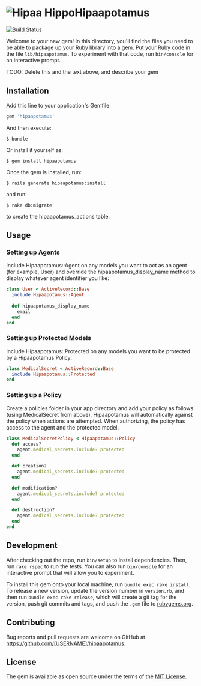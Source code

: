 # ![Hipaa Hippo](http://imgh.us/hipaa-hippo.svg)Hipaapotamus
[![Build Status](https://travis-ci.org/anarchocurious/hipaapotamus.svg)](https://travis-ci.org/anarchocurious/hipaapotamus)

Welcome to your new gem! In this directory, you'll find the files you need to be able to package up your Ruby library into a gem. Put your Ruby code in the file `lib/hipaapotamus`. To experiment with that code, run `bin/console` for an interactive prompt.

TODO: Delete this and the text above, and describe your gem

## Installation

Add this line to your application's Gemfile:

```ruby
gem 'hipaapotamus'
```

And then execute:

    $ bundle

Or install it yourself as:

    $ gem install hipaapotamus

Once the gem is installed, run:

    $ rails generate hipaapotamus:install

and run:

    $ rake db:migrate

to create the hipaapotamus_actions table.

## Usage

### Setting up Agents

Include Hipaapotamus::Agent on any models you want to act as an agent (for example, User) and override the hipaapotamus_display_name method to display whatever agent identifier you like:

```ruby
class User < ActiveRecord::Base
  include Hipaapotamus::Agent
  
  def hipaapotamus_display_name
    email
  end
end
```

### Setting up Protected Models

Include Hipaapotamus::Protected on any models you want to be protected by a Hipaapotamus Policy:

```ruby
class MedicalSecret < ActiveRecord::Base
  include Hipaapotamus::Protected
end
```

### Setting up a Policy

Create a policies folder in your app directory and add your policy as follows (using MedicalSecret from above). Hipaapotamus will automatically against the policy when actions are attempted. When authorizing, the policy has access to the agent and the protected model.

```ruby
class MedicalSecretPolicy < Hipaapotamus::Policy
  def access?
    agent.medical_secrets.include? protected
  end

  def creation?
    agent.medical_secrets.include? protected
  end

  def modification?
    agent.medical_secrets.include? protected
  end

  def destruction?
    agent.medical_secrets.include? protected
  end
end
```

## Development

After checking out the repo, run `bin/setup` to install dependencies. Then, run `rake rspec` to run the tests. You can also run `bin/console` for an interactive prompt that will allow you to experiment.

To install this gem onto your local machine, run `bundle exec rake install`. To release a new version, update the version number in `version.rb`, and then run `bundle exec rake release`, which will create a git tag for the version, push git commits and tags, and push the `.gem` file to [rubygems.org](https://rubygems.org).

## Contributing

Bug reports and pull requests are welcome on GitHub at https://github.com/[USERNAME]/hipaapotamus.


## License

The gem is available as open source under the terms of the [MIT License](http://opensource.org/licenses/MIT).


